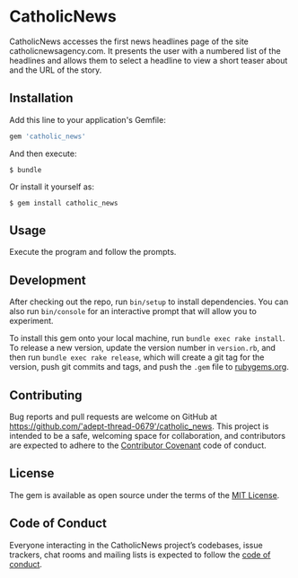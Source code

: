 # CatholicNews

CatholicNews accesses the first news headlines page of the site catholicnewsagency.com. It presents the user with a numbered list of the headlines and allows them to select a headline to view a short teaser about and the URL of the story.

## Installation

Add this line to your application's Gemfile:

```ruby
gem 'catholic_news'
```

And then execute:

    $ bundle

Or install it yourself as:

    $ gem install catholic_news

## Usage

Execute the program and follow the prompts.

## Development

After checking out the repo, run `bin/setup` to install dependencies. You can also run `bin/console` for an interactive prompt that will allow you to experiment.

To install this gem onto your local machine, run `bundle exec rake install`. To release a new version, update the version number in `version.rb`, and then run `bundle exec rake release`, which will create a git tag for the version, push git commits and tags, and push the `.gem` file to [rubygems.org](https://rubygems.org).

## Contributing

Bug reports and pull requests are welcome on GitHub at https://github.com/'adept-thread-0679'/catholic_news. This project is intended to be a safe, welcoming space for collaboration, and contributors are expected to adhere to the [Contributor Covenant](http://contributor-covenant.org) code of conduct.

## License

The gem is available as open source under the terms of the [MIT License](https://opensource.org/licenses/MIT).

## Code of Conduct

Everyone interacting in the CatholicNews project’s codebases, issue trackers, chat rooms and mailing lists is expected to follow the [code of conduct](https://github.com/'adept-thread-0679'/catholic_news/blob/master/CODE_OF_CONDUCT.md).
